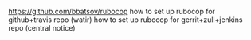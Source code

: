 https://github.com/bbatsov/rubocop
how to set up rubocop for github+travis repo (watir)
how to set up rubocop for gerrit+zull+jenkins repo (central notice)

